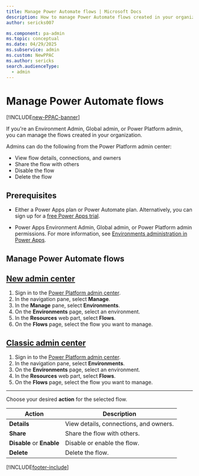 ```yaml
---
title: Manage Power Automate flows | Microsoft Docs
description: How to manage Power Automate flows created in your organization
author: sericks007

ms.component: pa-admin
ms.topic: conceptual
ms.date: 04/29/2025
ms.subservice: admin
ms.custom: NewPPAC
ms.author: sericks
search.audienceType: 
  - admin
---
```


# Manage Power Automate flows

[!INCLUDE[new-PPAC-banner](~/includes/new-PPAC-banner.md)]

If you're an Environment Admin, Global admin, or Power Platform admin, you can manage the flows created in your organization.

Admins can do the following from the Power Platform admin center:

- View flow details, connections, and owners
- Share the flow with others  
- Disable the flow
- Delete the flow

## Prerequisites

- Either a Power Apps plan or Power Automate plan. Alternatively, you can sign up for a [free Power Apps trial](/powerapps/maker/signup-for-powerapps).

- Power Apps Environment Admin, Global admin, or Power Platform admin permissions. For more information, see [Environments administration in Power Apps](environments-overview.md).

## Manage Power Automate flows

## [New admin center](#tab/new)
1. Sign in to the [Power Platform admin center](https://admin.powerplatform.microsoft.com/).
1. In the navigation pane, select **Manage**.
1. In the **Manage** pane, select **Environments**.
1. On the **Environments** page, select an environment.
1. In the **Resources** web part, select **Flows**.
1. On the **Flows** page, select the flow you want to manage.

## [Classic admin center](#tab/classic)
1. Sign in to the [Power Platform admin center](https://admin.powerplatform.microsoft.com/).
1. In the navigation pane, select **Environments**.
1. On the **Environments** page, select an environment.
1. In the **Resources** web part, select **Flows**.
1. On the **Flows** page, select the flow you want to manage.
---

Choose your desired **action** for the selected flow.

|Action  |Description  |
|---------|---------| 
|**Details**     | View details, connections, and owners.        |
|**Share**     | Share the flow with others.        |
|**Disable** or **Enable**    | Disable or enable the flow.        |
|**Delete**     | Delete the flow.       |


[!INCLUDE[footer-include](../includes/footer-banner.md)]
